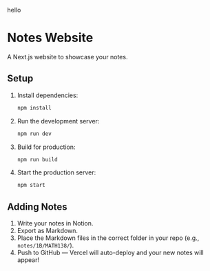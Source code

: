 hello



# Notes Website

A Next.js website to showcase your notes.

## Setup

1. Install dependencies:
   ```bash
   npm install
   ```

2. Run the development server:
   ```bash
   npm run dev
   ```

3. Build for production:
   ```bash
   npm run build
   ```

4. Start the production server:
   ```bash
   npm start
   ```

## Adding Notes

1. Write your notes in Notion.
2. Export as Markdown.
3. Place the Markdown files in the correct folder in your repo (e.g., `notes/1B/MATH138/`).
4. Push to GitHub — Vercel will auto-deploy and your new notes will appear! 